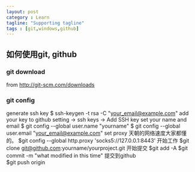 ```yaml
---
layout: post
category : Learn
tagline: "Supporting tagline"
tags : [git,windows,github]
---
```


## 如何使用git, github

### git download
from http://git-scm.com/downloads

### git config
generate ssh key 
    $ ssh-keygen -t rsa -C "your_email@example.com"
add your key to github
  setting -> ssh keys -> Add SSH key
set your name and email	
    $ git config --global user.name "yourname" 
    $ git config --global user.email "your_email@example.com"
set proxy 天朝的网络速度大家都懂的。
    $git config --global http.proxy 'socks5://127.0.0.1:8443'
开始工作
	$git clone git@github.com:yourname/yourproject.git
开始提交
    $git add -A
	$git commit -m "what modified in this time"
提交到github	
	$git push origin

	
	


